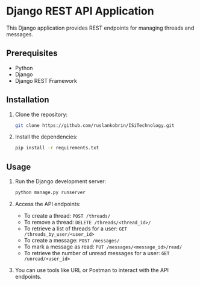 # Django REST API Application

This Django application provides REST endpoints for managing threads and messages.

## Prerequisites

- Python
- Django
- Django REST Framework

## Installation

1. Clone the repository:

    ```bash
    git clone https://github.com/ruslankobrin/ISiTechnology.git
    ```

2. Install the dependencies:

    ```bash
    pip install -r requirements.txt
    ```

## Usage

1. Run the Django development server:

    ```bash
    python manage.py runserver
    ```

2. Access the API endpoints:

    - To create a thread: `POST /threads/`
    - To remove a thread: `DELETE /threads/<thread_id>/`
    - To retrieve a list of threads for a user: `GET /threads_by_user/<user_id>`
    - To create a message: `POST /messages/`
    - To mark a message as read: `PUT /messages/<message_id>/read/`
    - To retrieve the number of unread messages for a user: `GET /unread/<user_id>`

3. You can use tools like URL or Postman to interact with the API endpoints.
